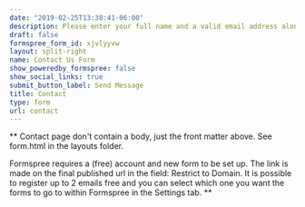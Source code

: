 ```yaml
---
date: "2019-02-25T13:38:41-06:00"
description: Please enter your full name and a valid email address along with a short message and we'll get back to you as soon as possible.
draft: false
formspree_form_id: xjvlyyvw
layout: split-right
name: Contact Us Form
show_poweredby_formspree: false
show_social_links: true
submit_button_label: Send Message
title: Contact
type: form
url: contact
---
```


\*\* Contact page don't contain a body, just the front matter above. See form.html in the layouts folder.

Formspree requires a (free) account and new form to be set up. The link is made on the final published url in the field: Restrict to Domain. It is possible to register up to 2 emails free and you can select which one you want the forms to go to within Formspree in the Settings tab. \*\*
